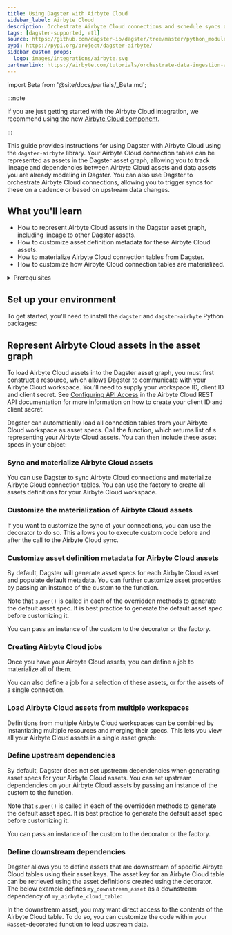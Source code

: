 ```yaml
---
title: Using Dagster with Airbyte Cloud
sidebar_label: Airbyte Cloud
description: Orchestrate Airbyte Cloud connections and schedule syncs alongside upstream or downstream dependencies.
tags: [dagster-supported, etl]
source: https://github.com/dagster-io/dagster/tree/master/python_modules/libraries/dagster-airbyte
pypi: https://pypi.org/project/dagster-airbyte/
sidebar_custom_props:
  logo: images/integrations/airbyte.svg
partnerlink: https://airbyte.com/tutorials/orchestrate-data-ingestion-and-transformation-pipelines
---
```


import Beta from '@site/docs/partials/\_Beta.md';

<Beta />

:::note

If you are just getting started with the Airbyte Cloud integration, we recommend using the new [Airbyte Cloud component](/guides/build/components/integrations/airbyte-cloud-component-tutorial).

:::


This guide provides instructions for using Dagster with Airbyte Cloud using the `dagster-airbyte` library. Your Airbyte Cloud connection tables can be represented as assets in the Dagster asset graph, allowing you to track lineage and dependencies between Airbyte Cloud assets and data assets you are already modeling in Dagster. You can also use Dagster to orchestrate Airbyte Cloud connections, allowing you to trigger syncs for these on a cadence or based on upstream data changes.

## What you'll learn

- How to represent Airbyte Cloud assets in the Dagster asset graph, including lineage to other Dagster assets.
- How to customize asset definition metadata for these Airbyte Cloud assets.
- How to materialize Airbyte Cloud connection tables from Dagster.
- How to customize how Airbyte Cloud connection tables are materialized.

<details>
  <summary>Prerequisites</summary>

- The `dagster` and `dagster-airbyte` libraries installed in your environment
- Familiarity with asset definitions and the Dagster asset graph
- Familiarity with Dagster resources
- Familiarity with Airbyte Cloud concepts, like connections and connection tables
- An Airbyte Cloud workspace
- An Airbyte Cloud client ID and client secret. For more information, see [Configuring API Access](https://docs.airbyte.com/using-airbyte/configuring-api-access) in the Airbyte Cloud REST API documentation.

</details>

## Set up your environment

To get started, you'll need to install the `dagster` and `dagster-airbyte` Python packages:

<PackageInstallInstructions packageName="dagster-airbyte" />

## Represent Airbyte Cloud assets in the asset graph

To load Airbyte Cloud assets into the Dagster asset graph, you must first construct a <PyObject section="libraries" module="dagster_airbyte" object="AirbyteCloudWorkspace" /> resource, which allows Dagster to communicate with your Airbyte Cloud workspace. You'll need to supply your workspace ID, client ID and client secret. See [Configuring API Access](https://docs.airbyte.com/using-airbyte/configuring-api-access) in the Airbyte Cloud REST API documentation for more information on how to create your client ID and client secret.

Dagster can automatically load all connection tables from your Airbyte Cloud workspace as asset specs. Call the <PyObject section="libraries" module="dagster_airbyte" object="load_airbyte_cloud_asset_specs" /> function, which returns list of <PyObject section="assets" object="AssetSpec" />s representing your Airbyte Cloud assets. You can then include these asset specs in your <PyObject section="definitions" module="dagster" object="Definitions" /> object:

<CodeExample
  path="docs_snippets/docs_snippets/integrations/airbyte_cloud/representing_airbyte_cloud_assets.py"
  language="python"
/>

### Sync and materialize Airbyte Cloud assets

You can use Dagster to sync Airbyte Cloud connections and materialize Airbyte Cloud connection tables. You can use the <PyObject section="libraries" module="dagster_airbyte" object="build_airbyte_assets_definitions" /> factory to create all assets definitions for your Airbyte Cloud workspace.

<CodeExample
  path="docs_snippets/docs_snippets/integrations/airbyte_cloud/sync_and_materialize_airbyte_cloud_assets.py"
  language="python"
/>

### Customize the materialization of Airbyte Cloud assets

If you want to customize the sync of your connections, you can use the <PyObject section="libraries" module="dagster_airbyte" object="airbyte_assets" /> decorator to do so. This allows you to execute custom code before and after the call to the Airbyte Cloud sync.

<CodeExample
  path="docs_snippets/docs_snippets/integrations/airbyte_cloud/customize_airbyte_cloud_asset_defs.py"
  language="python"
/>

### Customize asset definition metadata for Airbyte Cloud assets

By default, Dagster will generate asset specs for each Airbyte Cloud asset and populate default metadata. You can further customize asset properties by passing an instance of the custom <PyObject section="libraries" module="dagster_airbyte" object="DagsterAirbyteTranslator" /> to the <PyObject section="libraries" module="dagster_airbyte" object="load_airbyte_cloud_asset_specs" /> function.

<CodeExample
  path="docs_snippets/docs_snippets/integrations/airbyte_cloud/customize_airbyte_cloud_translator_asset_spec.py"
  language="python"
/>

Note that `super()` is called in each of the overridden methods to generate the default asset spec. It is best practice to generate the default asset spec before customizing it.

You can pass an instance of the custom <PyObject section="libraries" module="dagster_airbyte" object="DagsterAirbyteTranslator" /> to the <PyObject section="libraries" module="dagster_airbyte" object="airbyte_assets" /> decorator or the <PyObject section="libraries" module="dagster_airbyte" object="build_airbyte_assets_definitions" /> factory.

### Creating Airbyte Cloud jobs

Once you have your Airbyte Cloud assets, you can define a job to materialize all of them.

<CodeExample path="docs_snippets/docs_snippets/integrations/airbyte_cloud/create_airbyte_cloud_all_assets_job.py" language="python" />

You can also define a job for a selection of these assets, or for the assets of a single connection.

<CodeExample path="docs_snippets/docs_snippets/integrations/fivetran/create_airbyte_cloud_selection_job.py" language="python" />


### Load Airbyte Cloud assets from multiple workspaces

Definitions from multiple Airbyte Cloud workspaces can be combined by instantiating multiple <PyObject section="libraries" module="dagster_airbyte" object="AirbyteCloudWorkspace" /> resources and merging their specs. This lets you view all your Airbyte Cloud assets in a single asset graph:

<CodeExample
  path="docs_snippets/docs_snippets/integrations/airbyte_cloud/multiple_airbyte_cloud_workspaces.py"
  language="python"
/>

### Define upstream dependencies

By default, Dagster does not set upstream dependencies when generating asset specs for your Airbyte Cloud assets. You can set upstream dependencies on your Airbyte Cloud assets by passing an instance of the custom <PyObject section="libraries" module="dagster_airbyte" object="DagsterAirbyteTranslator" /> to the <PyObject section="libraries" module="dagster_airbyte" object="load_airbyte_cloud_asset_specs" /> function.

<CodeExample
  startAfter="start_upstream_asset"
  endBefore="end_upstream_asset"
  path="docs_snippets/docs_snippets/integrations/airbyte_cloud/define_upstream_dependencies.py"
/>

Note that `super()` is called in each of the overridden methods to generate the default asset spec. It is best practice to generate the default asset spec before customizing it.

You can pass an instance of the custom <PyObject section="libraries" module="dagster_airbyte" object="DagsterAirbyteTranslator" /> to the <PyObject section="libraries" module="dagster_airbyte" object="airbyte_assets" /> decorator or the <PyObject section="libraries" module="dagster_airbyte" object="build_airbyte_assets_definitions" /> factory.

### Define downstream dependencies

Dagster allows you to define assets that are downstream of specific Airbyte Cloud tables using their asset keys. The asset key for an Airbyte Cloud table can be retrieved using the asset definitions created using the <PyObject section="libraries" module="dagster_airbyte" object="airbyte_assets" /> decorator. The below example defines `my_downstream_asset` as a downstream dependency of `my_airbyte_cloud_table`:

<CodeExample
  startAfter="start_downstream_asset"
  endBefore="end_downstream_asset"
  path="docs_snippets/docs_snippets/integrations/airbyte_cloud/define_downstream_dependencies.py"
/>

In the downstream asset, you may want direct access to the contents of the Airbyte Cloud table. To do so, you can customize the code within your `@asset`-decorated function to load upstream data.
